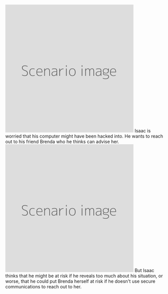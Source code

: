 ![](scenario.png)
Isaac is worried that his computer might have been hacked into. He wants to reach out to his friend Brenda who he thinks can advise her.
<br>
![](scenario.png)
But Isaac thinks that he might be at risk if he reveals too much about his situation, or worse, that he could put Brenda herself at risk if he doesn't use secure communications to reach out to her.
